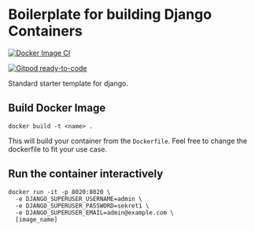 # Boilerplate for building Django Containers 

[![Docker Image CI](https://github.com/jharleydev/django-container-template/actions/workflows/docker-build-push.yml/badge.svg?branch=main)](https://github.com/jharleydev/django-container-template/actions/workflows/docker-build-push.yml)

[![Gitpod ready-to-code](https://img.shields.io/badge/Gitpod-ready--to--code-blue?logo=gitpod)](https://github.com/jharleydev/django-container-template)


Standard starter template for django.

## Build Docker Image 

`docker build -t <name> .` 

This will build your container from the `Dockerfile`. Feel free to change the dockerfile to fit your use case.

## Run the container interactively

```
docker run -it -p 8020:8020 \ 
  -e DJANGO_SUPERUSER_USERNAME=admin \ 
  -e DJANGO_SUPERUSER_PASSWORD=sekret1 \ 
  -e DJANGO_SUPERUSER_EMAIL=admin@example.com \ 
  [image_name]
```

